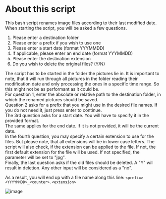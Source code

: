# About this script
This bash script renames image files according to their last modified date.  
When starting the script, you will be asked a few questions.  
1. Please enter a destination folder
2. Please enter a prefix if you wish to use one
3. Please enter a start date (format YYYMMDD)
4. If applicable, please enter an end date (format YYYMMDD)
5. Please enter the destination extension
6. Do you wish to delete the original files? (Y/N)

The script has to be started in the folder the pictures lie in. It is important to note, that it will run through all pictures in the folder reading their modification date and only processing the ones in a specific time range. So this might not be as performant as it could be.  
For question 1, enter the absolute or relative path to the destination folder, in which the renamed pictures should be saved.  
Question 2 asks for a prefix that you might use in the desired file names. If you do not need it, just press enter to continue.  
The 3rd question asks for a start date. You will have to specify it in the provided format.  
The same applies for the end date. If it is not provided, it will be the current date.  
In the fourth question, you may specify a certain extension to use for the files. But please note, that all extensions will be in lower case letters. The script will also check, if the extension can be applied to the file. If not, the first default extension for the file will be used. If not specified, the parameter will be set to "jpg".  
Finally, the last question asks if the old files should be deleted. A "Y" will result in deletion. Any other input will be considered as a "no".  

As a result, you will end up with a file name along this line: ```<prefix><YYYYMMDD>_<counter>.<extension>```

![image](https://user-images.githubusercontent.com/72335980/170147597-25b33dee-ee59-4acb-88d1-7e4e527e1a91.png)
